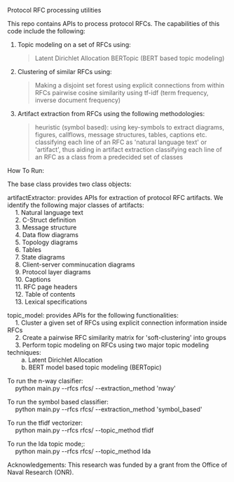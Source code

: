 Protocol RFC processing utilities

This repo contains APIs to process protocol RFCs. The capabilities of this code include the following:

1. Topic modeling on a set of RFCs using:
    > Latent Dirichlet Allocation
    > BERTopic (BERT based topic modeling)

2. Clustering of similar RFCs using:
    > Making a disjoint set forest using explicit connections from within RFCs
    > pairwise cosine similarity using tf-idf (term frequency, inverse document frequency)

3. Artifact extraction from RFCs using the following methodologies:
    > heuristic (symbol based): using key-symbols to extract diagrams, figures, callflows, message structures, tables, captions etc.
    > classifying each line of an RFC as 'natural language text' or 'artifact', thus aiding in artifact extraction
    > classifying each line of an RFC as a class from a predecided set of classes

How To Run:

The base class provides two class objects: 

artifactExtractor: provides APIs for extraction of protocol RFC artifacts. We identify the following major classes of artifacts:<br />
    &emsp; 1. Natural language text<br />
    &emsp; 2. C-Struct definition<br />
    &emsp; 3. Message structure<br />
    &emsp; 4. Data flow diagrams<br />
    &emsp; 5. Topology diagrams<br />
    &emsp; 6. Tables<br />
    &emsp; 7. State diagrams<br />
    &emsp; 8. Client-server comminucation diagrams<br />
    &emsp; 9. Protocol layer diagrams<br />
    &emsp; 10. Captions<br />
    &emsp; 11. RFC page headers<br />
    &emsp; 12. Table of contents<br />
    &emsp; 13. Lexical specifications<br />

topic_model: provides APIs for the following functionalities:<br />
    &emsp; 1. Cluster a given set of RFCs using explicit connection information inside RFCs<br />
    &emsp; 2. Create a pairwise RFC similarity matrix for 'soft-clustering' into groups<br />
    &emsp; 3. Perform topic modeling on RFCs using two major topic modeling techniques:<br />
        &emsp;&emsp; a. Latent Dirichlet Allocation<br />
        &emsp;&emsp; b. BERT model based topic modeling (BERTopic)<br />

To run the n-way clasifier:<br />
    &emsp; python main.py --rfcs rfcs/ --extraction_method 'nway'

To run the symbol based classifier:<br />
    &emsp; python main.py --rfcs rfcs/ --extraction_method 'symbol_based'

To run the tfidf vectorizer:<br />
    &emsp; python main.py --rfcs rfcs/ --topic_method tfidf

To run the lda topic mode;:<br />
    &emsp; python main.py --rfcs rfcs/ --topic_method lda

Acknowledgements: This research was funded by a grant from the Office of Naval Research (ONR). 


